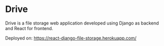 # Drive

Drive is a file storage web application developed using Django as backend and React for frontend.

Deployed on: https://react-django-file-storage.herokuapp.com/
